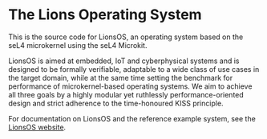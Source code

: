 # The Lions Operating System

This is the source code for LionsOS, an operating system based on the
seL4 microkernel using the seL4 Microkit.

LionsOS is aimed at embedded, IoT and cyberphysical systems and is designed to
be formally verifiable, adaptable to a wide class of use cases in the target
domain, while at the same time setting the benchmark for performance of
microkernel-based operating systems. We aim to achieve all three goals by a
highly modular yet ruthlessly performance-oriented design and strict adherence
to the time-honoured KISS principle.

For documentation on LionsOS and the reference example system, see the
[LionsOS website](https://lionsos.org).

